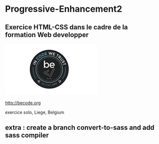 # Progressive-Enhancement2
## Exercice HTML-CSS dans le cadre de la formation Web developper 
  ![logo becode](img/becode.jpeg)


http://becode.org  

exercice solo, Liege, Belgium

## extra : create a branch convert-to-sass and add sass compiler